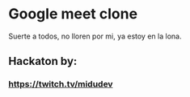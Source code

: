 # Google meet clone
Suerte a todos, no lloren por mi, ya estoy en la lona.


## Hackaton by:
### https://twitch.tv/midudev
